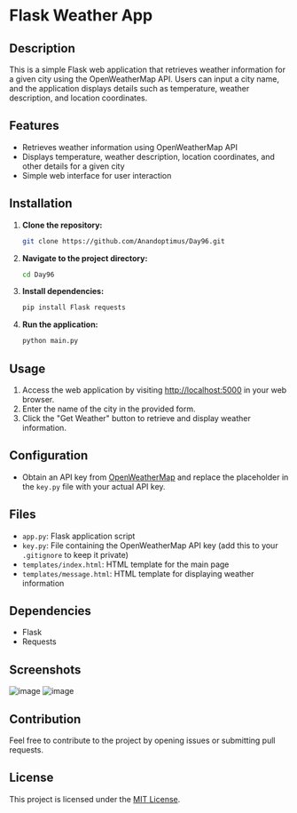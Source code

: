 # Flask Weather App

## Description
This is a simple Flask web application that retrieves weather information for a given city using the OpenWeatherMap API. Users can input a city name, and the application displays details such as temperature, weather description, and location coordinates.

## Features
- Retrieves weather information using OpenWeatherMap API
- Displays temperature, weather description, location coordinates, and other details for a given city
- Simple web interface for user interaction

## Installation
1. **Clone the repository:**
   ```bash
   git clone https://github.com/Anandoptimus/Day96.git
   ```
   
2. **Navigate to the project directory:**
   ```bash
   cd Day96
   ```
   
3. **Install dependencies:**
   ```bash
   pip install Flask requests
   ```
   
4. **Run the application:**
   ```bash
   python main.py
   ```

## Usage
1. Access the web application by visiting [http://localhost:5000](http://localhost:5000) in your web browser.
2. Enter the name of the city in the provided form.
3. Click the "Get Weather" button to retrieve and display weather information.

## Configuration
- Obtain an API key from [OpenWeatherMap](https://openweathermap.org/api) and replace the placeholder in the `key.py` file with your actual API key.

## Files
- `app.py`: Flask application script
- `key.py`: File containing the OpenWeatherMap API key (add this to your `.gitignore` to keep it private)
- `templates/index.html`: HTML template for the main page
- `templates/message.html`: HTML template for displaying weather information

## Dependencies
- Flask
- Requests

## Screenshots
![image](https://github.com/Anandoptimus/Day96/assets/101982906/0015ae9d-6c97-41a4-b9b8-0871bb243d6c)
![image](https://github.com/Anandoptimus/Day96/assets/101982906/39e401e1-8012-4b6a-afaf-1437581c4792)

## Contribution
Feel free to contribute to the project by opening issues or submitting pull requests.

## License
This project is licensed under the [MIT License](LICENSE).

   
